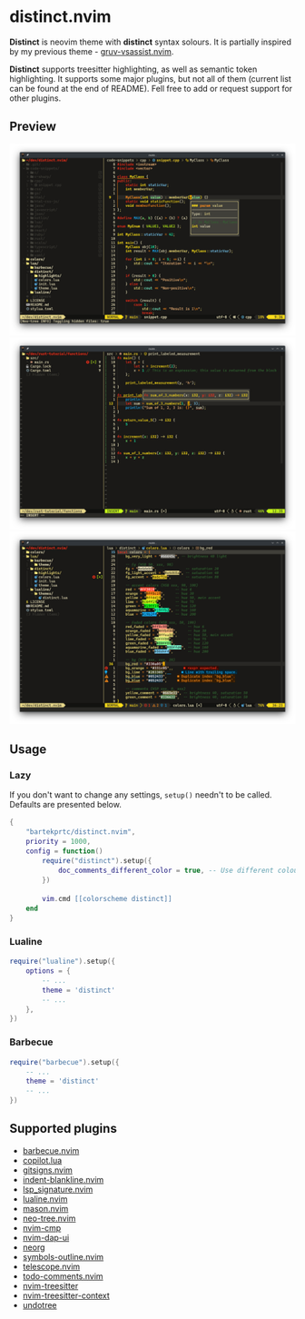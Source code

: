 # distinct.nvim

**Distinct** is neovim theme with **distinct** syntax solours. It is partially inspired by my previous theme - [gruv-vsassist.nvim](https://github.com/bartekprtc/gruv-vsassist.nvim).

**Distinct** supports treesitter highlighting, as well as semantic token highlighting. It supports some major plugins, but not all of them (current list can be found at the end of README). Fell free to add or request support for other plugins.

## Preview

![showcase1](showcase/showcase_1.png?)
![showcase2](showcase/showcase_2.png?)
![showcase3](showcase/showcase_3.png?)

## Usage

### Lazy

If you don't want to change any settings, `setup()` needn't to be called. Defaults are presented below.

``` lua
{
    "bartekprtc/distinct.nvim",
    priority = 1000,
    config = function()
        require("distinct").setup({
            doc_comments_different_color = true, -- Use different colour for documentation comments
        })

        vim.cmd [[colorscheme distinct]]
    end
}
```

### Lualine

``` lua
require("lualine").setup({
    options = {
        -- ...
        theme = 'distinct'
        -- ...
    },
})
```

### Barbecue

``` lua
require("barbecue").setup({
    -- ...
    theme = 'distinct'
    -- ...
})
```

## Supported plugins

- [barbecue.nvim](https://github.com/utilyre/barbecue.nvim)
- [copilot.lua](https://github.com/zbirenbaum/copilot.lua)
- [gitsigns.nvim](https://github.com/lewis6991/gitsigns.nvim)
- [indent-blankline.nvim](https://github.com/lukas-reineke/indent-blankline.nvim)
- [lsp_signature.nvim](https://github.com/ray-x/lsp_signature.nvim)
- [lualine.nvim](https://github.com/nvim-lualine/lualine.nvim)
- [mason.nvim](https://github.com/williamboman/mason.nvim)
- [neo-tree.nvim](https://github.com/nvim-neo-tree/neo-tree.nvim)
- [nvim-cmp](https://github.com/hrsh7th/nvim-cmp)
- [nvim-dap-ui](https://github.com/rcarriga/nvim-dap-ui)
- [neorg](https://github.com/nvim-neorg/neorg)
- [symbols-outline.nvim](https://github.com/simrat39/symbols-outline.nvim)
- [telescope.nvim](https://github.com/nvim-telescope/telescope.nvim)
- [todo-comments.nvim](https://github.com/folke/todo-comments.nvim)
- [nvim-treesitter](https://github.com/nvim-treesitter/nvim-treesitter)
- [nvim-treesitter-context](https://github.com/nvim-treesitter/nvim-treesitter-context)
- [undotree](https://github.com/mbbill/undotree)
